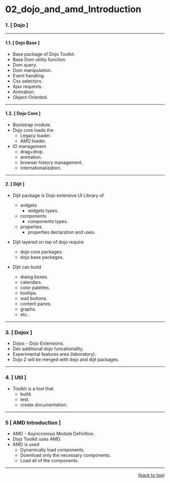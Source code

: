 
<a name="topage"></a>

# 02_dojo_and_amd_Introduction

### 1. [ Dojo ]

----

#### 1.1. [ Dojo Base ]
  * Base package of Dojo Toolkit.
  * Base Dom utility function.
  * Dom query.
  * Dom manipulation.
  * Event handling.
  * Css selectors.
  * Ajax requests.
  * Animation.
  * Object-Oriented.

----

#### 1.2. [ Dojo Core ]
  * Bootstrap module.
  * Dojo core loads the
      * Legacy loader. 
      * AMD loader.
  * IO management
     * drag+drop.  
     * animation.
     * browser history management.
     * internationalization.

----

#### 2. [ Dijit ]
  * Dijit package is Dojo extensive UI Library of
    * widgets
       * widgets types.
    * components
       * components types.
    * properties
       * properties declaration and uses.

  * Dijit layered on top of dojo require
    *  dojo core packages.
    *  dojo base packages.
 
  * Dijit can build
    * dialog boxes.
    * calendars.
    * color palettes.
    * tooltips.
    * wait buttons.
    * content panes.
    * graphs.
    * etc...

----

### 3. [ Dojox ]
  * Dojox - Dojo Extensions.
  * Dev additional dojo funcationality.
  * Experimental features area (laboratory).
  * Dojo 2 will be merged with dojo and dijit packages.

----

### 4. [ Util ]
  * Toolkit is a tool that 
    * build.
    * test.
    * create documentation.

----

### 5 [ AMD Introduction ]
  * AMD - Asyncronous Module Definition.
  * Dojo Toolkit uses AMD.
  * AMD is used
     * Dynamically load components.
     * Download only the necessary components.
     * Load all of the components.
 

-----

<p align="right">(<a href="#topage">back to top</a>)</p>
<br/>
<br/>
